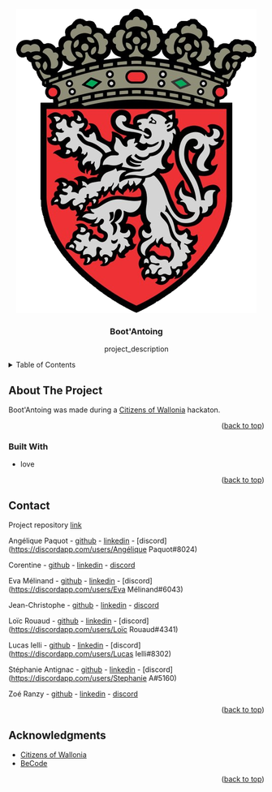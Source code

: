 <div id="top"></div>



<!-- PROJECT LOGO -->
<br />
<div align="center">
  <a href="">
    <img src="./src/media/antoing.png" alt="Antoing armories" size="20%">
  </a>

<h3 align="center">Boot'Antoing</h3>

  <p align="center">
    project_description
  </p>
</div>



<!-- TABLE OF CONTENTS -->
<details>
  <summary>Table of Contents</summary>
  <ol>
    <li>
      <a href="#about-the-project">About The Project</a>
      <ul>
        <li><a href="#built-with">Built With</a></li>
      </ul>
    </li>
    <li><a href="#contact">Contact</a></li>
    <li><a href="#acknowledgments">Acknowledgments</a></li>
  </ol>
</details>



<!-- ABOUT THE PROJECT -->
## About The Project

Boot'Antoing was made during a [Citizens of Wallonia](https://www.citizensofwallonia.be/) hackaton. 

<p align="right">(<a href="#top">back to top</a>)</p>

### Built With

* love

<p align="right">(<a href="#top">back to top</a>)</p>



<!-- CONTACT -->
## Contact

Project repository [link](https://github.com/JeanChristopheM/wallonia)

Angélique Paquot - [github]() - [linkedin]() - [discord](https://discordapp.com/users/Angélique Paquot#8024)

Corentine - [github]() - [linkedin]() - [discord](https://discordapp.com/users/Corentine#1141)

Eva Mélinand - [github]() - [linkedin]() - [discord](https://discordapp.com/users/Eva Mélinand#6043)

Jean-Christophe - [github]() - [linkedin]() - [discord](https://discordapp.com/users/JeanCM#7711)

Loïc Rouaud - [github]() - [linkedin]() - [discord](https://discordapp.com/users/Loïc Rouaud#4341)

Lucas Ielli - [github]() - [linkedin]() - [discord](https://discordapp.com/users/Lucas Ielli#8302)

Stéphanie Antignac - [github](https://github.com/StephanieAn) - [linkedin](www.linkedin.com/in/stéphanie-antignac) - [discord](https://discordapp.com/users/Stephanie A#5160)

Zoé Ranzy - [github](https://github.com/hawkstan) - [linkedin](https://www.linkedin.com/in/z-m-ranzy/) - [discord](https://discordapp.com/users/nfr#7235/)

<p align="right">(<a href="#top">back to top</a>)</p>



<!-- ACKNOWLEDGMENTS -->
## Acknowledgments

* [Citizens of Wallonia](https://www.citizensofwallonia.be/)
* [BeCode](https://becode.org/)

<p align="right">(<a href="#top">back to top</a>)</p>
